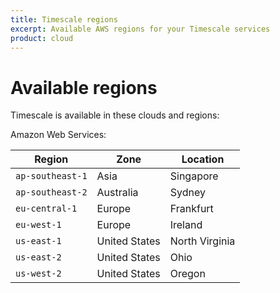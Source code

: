 ```yaml
---
title: Timescale regions
excerpt: Available AWS regions for your Timescale services
product: cloud
---
```


# Available regions

Timescale is available in these clouds and regions:

Amazon Web Services:

|Region|Zone|Location|
|-|-|-|
|`ap-southeast-1`|Asia|Singapore|
|`ap-southeast-2`|Australia|Sydney|
|`eu-central-1`|Europe|Frankfurt|
|`eu-west-1`|Europe|Ireland|
|`us-east-1`|United States|North Virginia|
|`us-east-2`|United States|Ohio|
|`us-west-2`|United States|Oregon|
